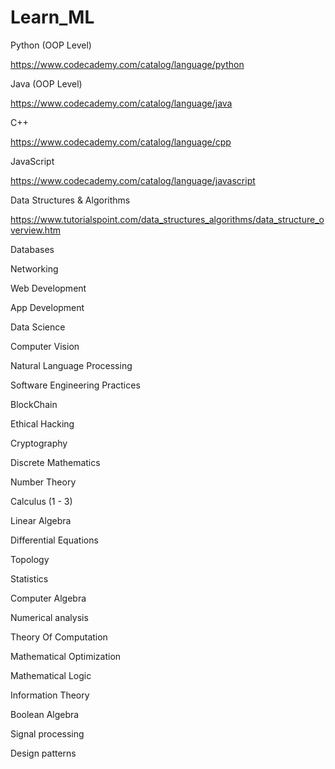# Learn_ML

Python (OOP Level)

https://www.codecademy.com/catalog/language/python

Java (OOP Level)

https://www.codecademy.com/catalog/language/java

C++

https://www.codecademy.com/catalog/language/cpp

JavaScript

https://www.codecademy.com/catalog/language/javascript

Data Structures & Algorithms

https://www.tutorialspoint.com/data_structures_algorithms/data_structure_overview.htm

Databases

Networking

Web Development

App Development

Data Science 

Computer Vision

Natural Language Processing

Software Engineering Practices

BlockChain

Ethical Hacking

Cryptography 

Discrete Mathematics

Number Theory

Calculus (1 - 3)

Linear Algebra

Differential Equations

Topology

Statistics

Computer Algebra 

Numerical analysis

Theory Of Computation

Mathematical Optimization

Mathematical Logic 

Information Theory

Boolean Algebra

Signal processing

Design patterns

